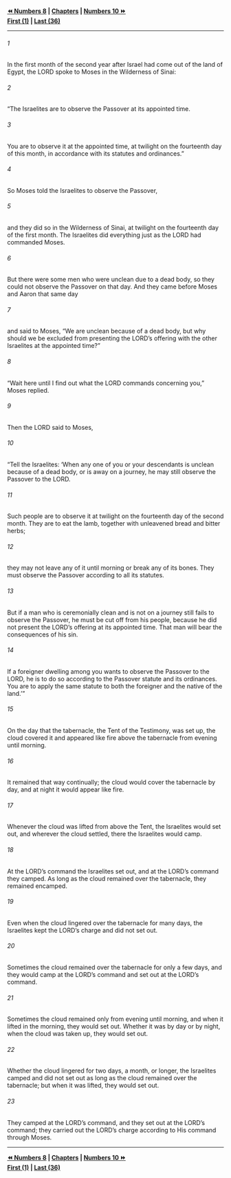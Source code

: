   
**[⏪ Numbers 8](./Numbers%208.md) | [Chapters](./_index.md) | [Numbers 10 ⏩](./Numbers%2010.md)**  
**[First (1)](./Numbers%201.md) | [Last (36)](./Numbers%2036.md)**  
  
---  
  
###### 1  
In the first month of the second year after Israel had come out of the land of Egypt, the LORD spoke to Moses in the Wilderness of Sinai:  
  
###### 2  
“The Israelites are to observe the Passover at its appointed time.  
  
###### 3  
You are to observe it at the appointed time, at twilight on the fourteenth day of this month, in accordance with its statutes and ordinances.”  
  
###### 4  
So Moses told the Israelites to observe the Passover,  
  
###### 5  
and they did so in the Wilderness of Sinai, at twilight on the fourteenth day of the first month. The Israelites did everything just as the LORD had commanded Moses.  
  
###### 6  
But there were some men who were unclean due to a dead body, so they could not observe the Passover on that day. And they came before Moses and Aaron that same day  
  
###### 7  
and said to Moses, “We are unclean because of a dead body, but why should we be excluded from presenting the LORD’s offering with the other Israelites at the appointed time?”  
  
###### 8  
“Wait here until I find out what the LORD commands concerning you,” Moses replied.  
  
###### 9  
Then the LORD said to Moses,  
  
###### 10  
“Tell the Israelites: ‘When any one of you or your descendants is unclean because of a dead body, or is away on a journey, he may still observe the Passover to the LORD.  
  
###### 11  
Such people are to observe it at twilight on the fourteenth day of the second month. They are to eat the lamb, together with unleavened bread and bitter herbs;  
  
###### 12  
they may not leave any of it until morning or break any of its bones. They must observe the Passover according to all its statutes.  
  
###### 13  
But if a man who is ceremonially clean and is not on a journey still fails to observe the Passover, he must be cut off from his people, because he did not present the LORD’s offering at its appointed time. That man will bear the consequences of his sin.  
  
###### 14  
If a foreigner dwelling among you wants to observe the Passover to the LORD, he is to do so according to the Passover statute and its ordinances. You are to apply the same statute to both the foreigner and the native of the land.’”  
  
###### 15  
On the day that the tabernacle, the Tent of the Testimony, was set up, the cloud covered it and appeared like fire above the tabernacle from evening until morning.  
  
###### 16  
It remained that way continually; the cloud would cover the tabernacle by day, and at night it would appear like fire.  
  
###### 17  
Whenever the cloud was lifted from above the Tent, the Israelites would set out, and wherever the cloud settled, there the Israelites would camp.  
  
###### 18  
At the LORD’s command the Israelites set out, and at the LORD’s command they camped. As long as the cloud remained over the tabernacle, they remained encamped.  
  
###### 19  
Even when the cloud lingered over the tabernacle for many days, the Israelites kept the LORD’s charge and did not set out.  
  
###### 20  
Sometimes the cloud remained over the tabernacle for only a few days, and they would camp at the LORD’s command and set out at the LORD’s command.  
  
###### 21  
Sometimes the cloud remained only from evening until morning, and when it lifted in the morning, they would set out. Whether it was by day or by night, when the cloud was taken up, they would set out.  
  
###### 22  
Whether the cloud lingered for two days, a month, or longer, the Israelites camped and did not set out as long as the cloud remained over the tabernacle; but when it was lifted, they would set out.  
  
###### 23  
They camped at the LORD’s command, and they set out at the LORD’s command; they carried out the LORD’s charge according to His command through Moses.  
  
  
---  
  
**[⏪ Numbers 8](./Numbers%208.md) | [Chapters](./_index.md) | [Numbers 10 ⏩](./Numbers%2010.md)**  
**[First (1)](./Numbers%201.md) | [Last (36)](./Numbers%2036.md)**  
  
